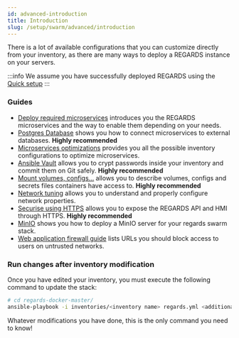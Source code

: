 ```yaml
---
id: advanced-introduction
title: Introduction
slug: /setup/swarm/advanced/introduction
---
```


There is a lot of available configurations that you can customize directly from your inventory, as there are many ways to deploy a REGARDS instance on your servers.

:::info 
We assume you have successfully deployed REGARDS using the [Quick setup](/docs/setup/)
:::

### Guides

- [Deploy required microservices](./swarm-microservice-setup.md) introduces you the REGARDS microservices and the way to enable them depending on your needs.
- [Postgres Database](./swarm-database.md) shows you how to connect microservices to external databases. **Highly recommended**
- [Microservices optimizations](./swarm-optimizations.md) provides you all the possible inventory configurations to optimize microservices.
- [Ansible Vault](./ansible-vault.md) allows you to crypt passwords inside your inventory and commit them on Git safely. **Highly recommended**
- [Mount volumes, configs...](./swarm-volumes.md) allows you to describe volumes, configs and secrets files containers have access to. **Highly recommended**
- [Network tuning](./swarm-networks.md) allows you to understand and properly configure network properties.
- [Securise using HTTPS](./swarm-regards-https.md) allows you to expose the REGARDS API and HMI through HTTPS. **Highly recommended**
- [MinIO](./swarm-minio.md) shows you how to deploy a MinIO server for your regards swarm stack.
- [Web application firewall guide](./firewall-guide.md) lists URLs you should block access to users on untrusted networks.


### Run changes after inventory modification

Once you have edited your inventory, you must execute the following command to update the stack:

```bash
# cd regards-docker-master/
ansible-playbook -i inventories/<inventory name> regards.yml <additional parameters>
```

Whatever modifications you have done, this is the only command you need to know!
